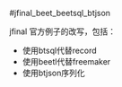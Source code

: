 #jfinal_beet_beetsql_btjson

jfinal 官方例子的改写，包括：

* 使用btsql代替record
* 使用beetl代替freemaker
* 使用btjson序列化

